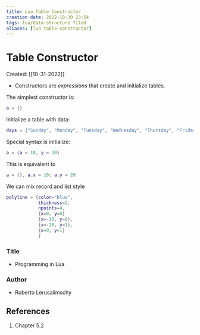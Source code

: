 ```yaml
---
title: Lua Table Constructor
creation date: 2022-10-30 23:54
tags: lua/data-structure filed
aliases: [lua table constructor]
---
```


# Table Constructor
Created: [[10-31-2022]]
- Constructors are *expressions* that create and initialize tables.

The simplest constructor is:
```lua
a = {}
```

Initialize a table with data:
```lua
days = {"Sunday", "Monday", "Tuesday", "Wednesday", "Thursday", "Friday", "Saturdau"}
```

Special syntax is initialize:
```lua
a = {a = 10, y = 10}
```
This is equivalent to
```lua
a = {}, a.x = 10; a.y = 20
```

We can mix record and list style
```lua
polyline = {color="blue",
			thickness=2,
			npoints=4,
			{x=0, y=0}
			{x=-10, y=0},
			{x=-10, y=1},
			{x=0, y=1}
			}
```

### Title
- Programming in Lua
### Author
- Roberto Lerusalimschy
## References
1. Chapter 5.2